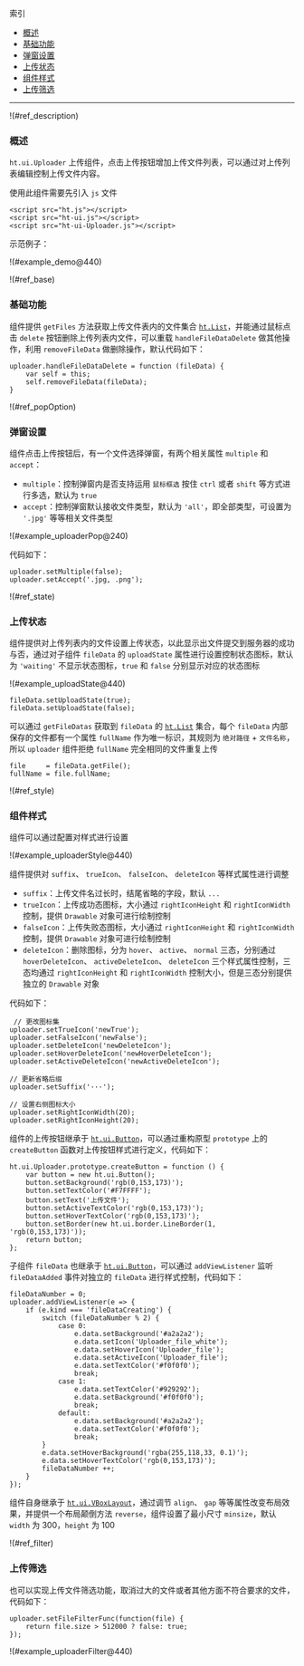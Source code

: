 
索引

* [概述](#ref_description)
* [基础功能](#ref_base)
* [弹窗设置](#ref_popOption)
* [上传状态](#ref_state)
* [组件样式](#ref_style)
* [上传筛选](#ref_filter)

---

!(#ref_description)

### 概述

`ht.ui.Uploader` 上传组件，点击上传按钮增加上传文件列表，可以通过对上传列表编辑控制上传文件内容。

使用此组件需要先引入 `js` 文件

    <script src="ht.js"></script>
    <script src="ht-ui.js"></script>
    <script src="ht-ui-Uploader.js"></script>

示范例子：

!(#example_demo@440)

!(#ref_base)

### 基础功能

组件提供 `getFiles` 方法获取上传文件表内的文件集合 [`ht.List`](http://www.hightopo.com/guide/guide/core/beginners/ht-beginners-guide.html#ref_list)，并能通过鼠标点击 `delete` 按钮删除上传列表内文件，可以重载 `handleFileDataDelete` 做其他操作，利用 `removeFileData` 做删除操作，默认代码如下：

    uploader.handleFileDataDelete = function (fileData) {
        var self = this;
        self.removeFileData(fileData);
    }

!(#ref_popOption)

### 弹窗设置

组件点击上传按钮后，有一个文件选择弹窗，有两个相关属性 `multiple` 和 `accept`：

* `multiple`：控制弹窗内是否支持运用 `鼠标框选` 按住 `ctrl` 或者 `shift` 等方式进行多选，默认为 `true`
* `accept`：控制弹窗默认接收文件类型，默认为 `'all'`，即全部类型，可设置为 `'.jpg'` 等等相关文件类型

!(#example_uploaderPop@240)

代码如下：

    uploader.setMultiple(false);
    uploader.setAccept('.jpg, .png');

!(#ref_state)

### 上传状态

组件提供对上传列表内的文件设置上传状态，以此显示出文件提交到服务器的成功与否，通过对子组件 `fileData` 的 `uploadState` 属性进行设置控制状态图标，默认为 `'waiting'` 不显示状态图标，`true` 和 `false` 分别显示对应的状态图标

!(#example_uploadState@440)

    fileData.setUploadState(true);
    fileData.setUploadState(false);
    
可以通过 `getFileDatas` 获取到 `fileData` 的 [`ht.List`](http://www.hightopo.com/guide/guide/core/beginners/ht-beginners-guide.html#ref_list) 集合，每个 `fileData` 内部保存的文件都有一个属性 `fullName` 作为唯一标识，其规则为 `绝对路径` + `文件名称`，所以 `uploader` 组件拒绝 `fullName` 完全相同的文件重复上传

    file     = fileData.getFile();
    fullName = file.fullName;

!(#ref_style)

### 组件样式

组件可以通过配置对样式进行设置

!(#example_uploaderStyle@440)

组件提供对 `suffix`、 `trueIcon`、 `falseIcon`、 `deleteIcon`  等样式属性进行调整

* `suffix`：上传文件名过长时，结尾省略的字段，默认 `...`
* `trueIcon`：上传成功态图标，大小通过 `rightIconHeight` 和 `rightIconWidth` 控制，提供 `Drawable` 对象可进行绘制控制
* `falseIcon`：上传失败态图标，大小通过 `rightIconHeight` 和 `rightIconWidth` 控制，提供 `Drawable` 对象可进行绘制控制
* `deleteIcon`：删除图标，分为 `hover`、 `active`、 `normal` 三态，分别通过 `hoverDeleteIcon`、 `activeDeleteIcon`、 `deleteIcon` 三个样式属性控制，三态均通过 `rightIconHeight` 和 `rightIconWidth` 控制大小，但是三态分别提供独立的 `Drawable` 对象

代码如下：

     // 更改图标集
    uploader.setTrueIcon('newTrue');
    uploader.setFalseIcon('newFalse');
    uploader.setDeleteIcon('newDeleteIcon');
    uploader.setHoverDeleteIcon('newHoverDeleteIcon');
    uploader.setActiveDeleteIcon('newActiveDeleteIcon');
    
    // 更新省略后缀
    uploader.setSuffix('···');

    // 设置右侧图标大小
    uploader.setRightIconWidth(20);
    uploader.setRightIconHeight(20);

组件的上传按钮继承于 [`ht.ui.Button`](http://www.hightopo.cn/ui/guide/zh/button/ht-ui-button-guide.html)，可以通过重构原型 `prototype` 上的 `createButton` 函数对上传按钮样式进行定义，代码如下：

    ht.ui.Uploader.prototype.createButton = function () {
        var button = new ht.ui.Button();
        button.setBackground('rgb(0,153,173)');
        button.setTextColor('#F7FFFF');
        button.setText('上传文件');
        button.setActiveTextColor('rgb(0,153,173)');
        button.setHoverTextColor('rgb(0,153,173)');
        button.setBorder(new ht.ui.border.LineBorder(1, 'rgb(0,153,173)'));
        return button;
    };

子组件 `fileData` 也继承于 [`ht.ui.Button`](http://www.hightopo.cn/ui/guide/zh/button/ht-ui-button-guide.html)，可以通过 `addViewListener` 监听 `fileDataAdded` 事件对独立的 `fileData` 进行样式控制，代码如下：

    fileDataNumber = 0;
    uploader.addViewListener(e => {
        if (e.kind === 'fileDataCreating') {
            switch (fileDataNumber % 2) {
                case 0:
                    e.data.setBackground('#a2a2a2');
                    e.data.setIcon('Uploader_file_white');
                    e.data.setHoverIcon('Uploader_file');
                    e.data.setActiveIcon('Uploader_file');
                    e.data.setTextColor('#f0f0f0');
                    break;
                case 1:
                    e.data.setTextColor('#929292');
                    e.data.setBackground('#f0f0f0');
                    break;
                default:
                    e.data.setBackground('#a2a2a2');
                    e.data.setTextColor('#f0f0f0');
                    break;
            }
            e.data.setHoverBackground('rgba(255,118,33, 0.1)');
            e.data.setHoverTextColor('rgb(0,153,173)');
            fileDataNumber ++;
        }
    });

组件自身继承于 [`ht.ui.VBoxLayout`](http://www.hightopo.cn/ui/guide/zh/hbox&vbox/ht-ui-hbox&vbox-guide.html#ref_vbox)，通过调节 `align`、 `gap` 等等属性改变布局效果，并提供一个布局颠倒方法 `reverse`，组件设置了最小尺寸 `minsize`，默认 `width` 为 300，`height` 为 100

!(#ref_filter)

### 上传筛选

也可以实现上传文件筛选功能，取消过大的文件或者其他方面不符合要求的文件，代码如下：

    uploader.setFileFilterFunc(function(file) {
        return file.size > 512000 ? false: true;
    });

!(#example_uploaderFilter@440)